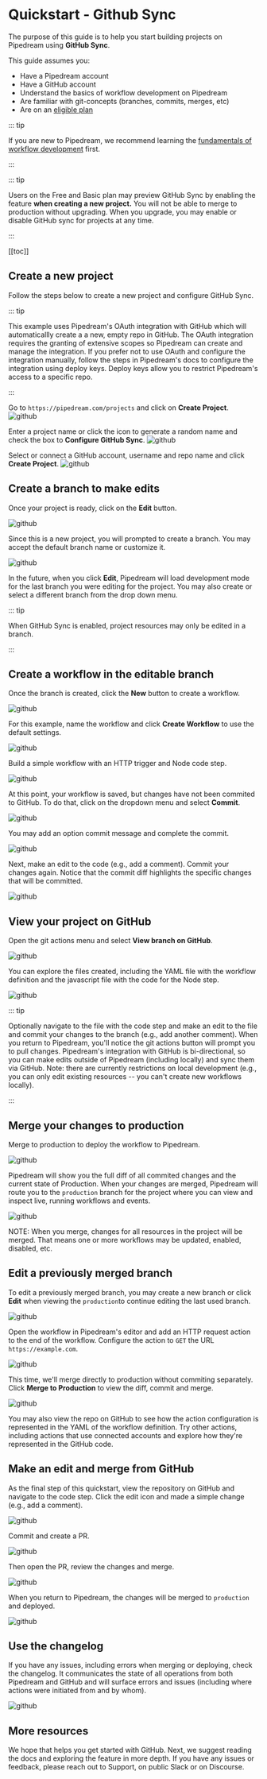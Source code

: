 # Quickstart - Github Sync

The purpose of this guide is to help you start building projects on Pipedream using **GitHub Sync**. 

This guide assumes you:

- Have a Pipedream account 
- Have a GitHub account
- Understand the basics of workflow development on Pipedream
- Are familiar with git-concepts (branches, commits, merges, etc)
- Are on an [eligible plan](https://pipedream.com/pricing/)

::: tip

If you are new to Pipedream, we recommend learning the [fundamentals of workflow development](/quickstart/) first.

:::

::: tip

Users on the Free and Basic plan may preview GitHub Sync by enabling the feature **when creating a new project.**  You will not be able to merge to production without upgrading. When you upgrade, you may enable or disable GitHub sync for projects at any time.

:::

[[toc]]

## Create a new project

Follow the steps below to create a new project and configure GitHub Sync.

::: tip

This example uses Pipedream's OAuth integration with GitHub which will automaticallly create a a new, empty repo in GitHub. The OAuth integration requires the granting of extensive scopes so Pipedream can create and manage the integration. If you prefer not to use OAuth and configure the integration manually, follow the steps in Pipedream's docs to configure the integration using deploy keys. Deploy keys allow you to restrict Pipedream's access to a specific repo.
 
:::

Go to `https://pipedream.com/projects` and click on **Create Project**.
![github](./images/create_project.png)

Enter a project name or click the icon to generate a random name and check the box to **Configure GitHub Sync**. 
![github](./images/configure_project_1.png)

Select or connect a GitHub account, username and repo name and click **Create Project**.
![github](./images/configure_project_2.png)


## Create a branch to make edits

Once your project is ready, click on the **Edit** button. 

![github](./images/edit_1.png)

Since this is a new project, you will prompted to create a branch. You may accept the default branch name or customize it. 

![github](./images/edit_2.png)

In the future, when you click **Edit**, Pipedream will load development mode for the last branch you were editing for the project. You may also create or select a different branch from the drop down menu.

::: tip

When GitHub Sync is enabled, project resources may only be edited in a branch.

:::

## Create a workflow in the editable branch

Once the branch is created, click the **New** button to create a workflow.

![github](./images/new_workflow.png)

For this example, name the workflow and click **Create Workflow** to use the default settings.

![github](./images/configure_workflow.png)

Build a simple workflow with an HTTP trigger and Node code step. 

![github](./images/basic_workflow.png)


At this point, your workflow is saved, but changes have not been commited to GitHub. To do that, click on the dropdown menu and select **Commit**. 

![github](./images/commit_changes_1.png)

You may add an option commit message and complete the commit.

![github](./images/commit_diff_1.png)

Next, make an edit to the code (e.g., add a comment). Commit your changes again. Notice that the commit diff highlights the specific changes that will be committed.

![github](./images/commit_diff_2.png)

## View your project on GitHub

Open the git actions menu and select **View branch on GitHub**. 

![github](./images/view_branch_on_github_1.png)

You can explore the files created, including the YAML file with the workflow definition and the javascript file with the code for the Node step. 

![github](./images/view_branch_on_github_2.png)

::: tip

Optionally navigate to the file with the code step and make an edit to the file and commit your changes to the branch (e.g., add another comment). When you return to Pipedream, you'll notice the git actions button will prompt you to pull changes. Pipedream's integration with GitHub is bi-directional, so you can make edits outside of Pipedream (including locally) and sync them via GitHub. Note: there are currently restrictions on local development (e.g., you can only edit existing resources -- you can't create new workflows locally). 

:::

## Merge your changes to production

Merge to production to deploy the workflow to Pipedream. 

![github](./images/merge_to_production_1.png)

Pipedream will show you the full diff of all commited changes and the current state of Production. When your changes are merged, Pipedream will route you to the `production` branch for the project where you can view and inspect live, running workflows and events.

![github](./images/merge_to_production_2.png)

NOTE: When you merge, changes for all resources in the project will be merged. That means one or more workflows may be updated, enabled, disabled, etc.

## Edit a previously merged branch

To edit a previously merged branch, you may create a new branch or click **Edit** when viewing the `production`to continue editing the last used branch.

![github](./images/edit_production.png)

Open the workflow in Pipedream's editor and add an HTTP request action to the end of the workflow. Configure the action to `GET` the URL `https://example.com`. 

![github](./images/add_action.png)

This time, we'll merge directly to production without commiting separately. Click **Merge to Production** to view the diff, commit and merge.  

![github](./images/action_diff.png)

You may also view the repo on GitHub to see how the action configuration is represented in the YAML of the workflow definition. Try other actions, including actions that use connected accounts and explore how they're represented in the GitHub code.

## Make an edit and merge from GitHub 

As the final step of this quickstart, view the repository on GitHub and navigate to the code step. Click the edit icon and made a simple change (e.g., add a comment). 

![github](./images/edit_in_github.png)

Commit and create a PR. 

![github](./images/create_pr.png)

Then open the PR, review the changes and merge. 

![github](./images/merge_pr.png)

When you return to Pipedream, the changes will be merged to `production` and deployed.

![github](./images/pr_deployed.png)

## Use the changelog

If you have any issues, including errors when merging or deploying, check the changelog. It communicates the state of all operations from both Pipedream and GitHub and will surface errors and issues (including where actions were initiated from and by whom).

![github](./images/changelog.png)

## More resources

We hope that helps you get started with GitHub. Next, we suggest reading the docs and exploring the feature in more depth.  If you have any issues or feedback, please reach out to Support, on public Slack or on Discourse.